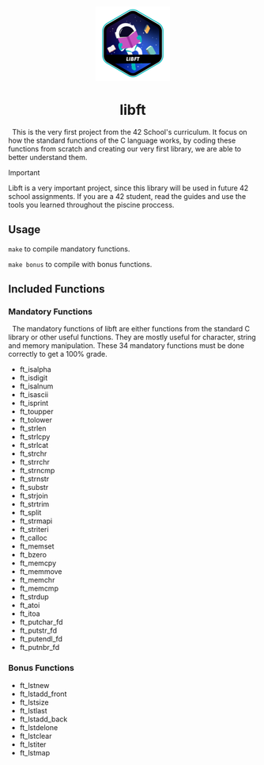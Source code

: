 <p align="center">
  <img src="srcs/libft.png" />
</p>

<h1 align="center">libft</h1>

&nbsp; This is the very first project from the 42 School's curriculum. It focus on how the standard functions of the C language works, by coding these functions from scratch and creating our very first library, we are able to better understand them.

> [!IMPORTANT]
> Libft is a very important project, since this library will be used in future 42 school assignments. If you are a 42 student, read the guides and use the tools you learned throughout the piscine proccess.

## Usage
``make`` to compile mandatory functions.

``make bonus`` to compile with bonus functions.

## Included Functions

### Mandatory Functions
&nbsp; The mandatory functions of libft are either functions from the standard C library or other useful functions. They are mostly useful for character, string and memory manipulation. These 34 mandatory functions must be done correctly to get a 100% grade.

- ft_isalpha
- ft_isdigit
- ft_isalnum
- ft_isascii
- ft_isprint
- ft_toupper
- ft_tolower
- ft_strlen
- ft_strlcpy
- ft_strlcat
- ft_strchr
- ft_strrchr
- ft_strncmp
- ft_strnstr
- ft_substr
- ft_strjoin
- ft_strtrim
- ft_split
- ft_strmapi
- ft_striteri
- ft_calloc
- ft_memset
- ft_bzero
- ft_memcpy
- ft_memmove
- ft_memchr
- ft_memcmp
- ft_strdup
- ft_atoi
- ft_itoa
- ft_putchar_fd
- ft_putstr_fd
- ft_putendl_fd
- ft_putnbr_fd

### Bonus Functions

- ft_lstnew
- ft_lstadd_front
- ft_lstsize
- ft_lstlast
- ft_lstadd_back
- ft_lstdelone
- ft_lstclear
- ft_lstiter
- ft_lstmap